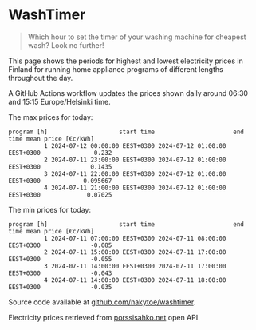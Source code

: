 
# WashTimer

> Which hour to set the timer of your washing machine for cheapest wash? Look no further!

This page shows the periods for highest and lowest electricity prices in Finland 
for running home appliance programs of different lengths throughout the day. 

A GitHub Actions workflow updates the prices shown daily around 06:30 and 15:15 Europe/Helsinki time.

The max prices for today:

	program [h]                    start time                      end time mean price [€c/kWh]
	          1 2024-07-12 00:00:00 EEST+0300 2024-07-12 01:00:00 EEST+0300               0.232
	          2 2024-07-11 23:00:00 EEST+0300 2024-07-12 01:00:00 EEST+0300              0.1435
	          3 2024-07-11 22:00:00 EEST+0300 2024-07-12 01:00:00 EEST+0300            0.095667
	          4 2024-07-11 21:00:00 EEST+0300 2024-07-12 01:00:00 EEST+0300             0.07025

The min prices for today:

	program [h]                    start time                      end time mean price [€c/kWh]
	          1 2024-07-11 07:00:00 EEST+0300 2024-07-11 08:00:00 EEST+0300              -0.085
	          2 2024-07-11 15:00:00 EEST+0300 2024-07-11 17:00:00 EEST+0300              -0.055
	          3 2024-07-11 14:00:00 EEST+0300 2024-07-11 17:00:00 EEST+0300              -0.043
	          4 2024-07-11 14:00:00 EEST+0300 2024-07-11 18:00:00 EEST+0300              -0.035


Source code available at [github.com/nakytoe/washtimer](https://github.com/nakytoe/washtimer).

Electricity prices retrieved from [porssisahko.net](https://porssisahko.net/api) open API.
